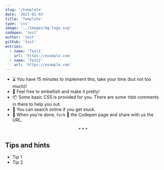 ```yaml
---
slug: '/template'
date: '2023-01-03'
title: 'Template'
type: 'css'
image: '../images/mg-logo.svg'
codepen: 'test'
author: 'test'
github: 'test'
entries:
  - name: 'Test1'
    url: 'https://example.com'
  - name: 'Test2'
    url: 'https://example.com'
---
```


* ⌛ You have 15 minutes to implement this, take your time (but not too much)!
* 💅 Feel free to embellish and make it pretty!
* 📦 Some basic CSS is provided for you. There are some `TODO` comments in there to help you out.
* 🧙 You can search online if you get stuck.
* 🎉 When you're done, `Fork` 🍴 the Codepen page and share with us the URL.

<p align='center'>* * *</p>

## Tips and hints

- Tip 1
- Tip 2
